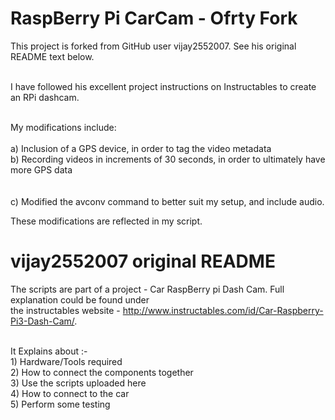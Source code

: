 # RaspBerry Pi CarCam - Ofrty Fork
  This project is forked from GitHub user vijay2552007. See his original README text below. <br> <br>

  I have followed his excellent project instructions on Instructables to create an RPi dashcam. <br> <br>

  My modifications include: <br>
<br> a) Inclusion of a GPS device, in order to tag the video metadata
 <br> b) Recording videos in increments of 30 seconds, in order to ultimately have more GPS data <br> <br>
  <br> c) Modified the avconv command to better suit my setup, and include audio.

  These modifications are reflected in my script.


# vijay2552007 original README 

  The scripts are part of a project - Car RaspBerry pi Dash Cam. Full explanation could be found under <br>
  the instructables website - http://www.instructables.com/id/Car-Raspberry-Pi3-Dash-Cam/. <br> <br>
  
 It Explains about :-
 <br> 1) Hardware/Tools required
  <br> 2) How to connect the components together
   <br> 3) Use the scripts uploaded here
    <br> 4) How to connect to the car
     <br> 5) Perform some testing
